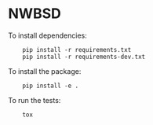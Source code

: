 # NWBSD

To install dependencies:

```
	pip install -r requirements.txt
	pip install -r requirements-dev.txt
```

To install the package:

```
	pip install -e .
```

To run the tests:

```
	tox
```
